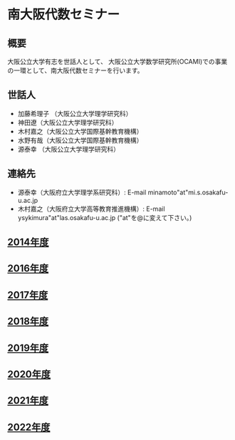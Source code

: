 # 南大阪代数セミナー

## 概要
大阪公立大学有志を世話人として、
大阪公立大学数学研究所(OCAMI)での事業の一環として、南大阪代数セミナーを行います。

## 世話人
- 加藤希理子 （大阪公立大学理学研究科）
- 神田遼（大阪公立大学理学研究科）
- 木村嘉之（大阪公立大学国際基幹教育機構）
- 水野有哉（大阪公立大学国際基幹教育機構）
- 源泰幸 （大阪公立大学理学研究科）

## 連絡先
- 源泰幸（大阪府立大学理学系研究科）: E-mail minamoto"at"mi.s.osakafu-u.ac.jp
- 木村嘉之（大阪府立大学高等教育推進機構）: E-mail ysykimura"at"las.osakafu-u.ac.jp
("at"を@に変えて下さい。)

## [2014年度](2014/index.md)
## [2016年度](2016/index.md)
## [2017年度](2017/index.md)
## [2018年度](2018/index.md)
## [2019年度](2019/index.md)
## [2020年度](2020/index.md)
## [2021年度](2021/index.md)
## [2022年度](2022/index.md)